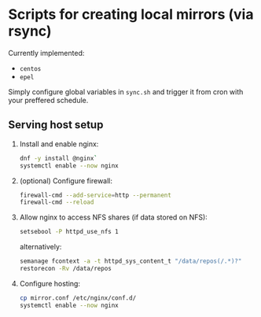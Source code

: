 # Scripts for creating local mirrors (via rsync)

Currently implemented:

- `centos`
- `epel`

Simply configure global variables in `sync.sh` and trigger it from cron with
your preffered schedule.


## Serving host setup

1. Install and enable nginx:

   ``` sh
   dnf -y install @nginx`
   systemctl enable --now nginx
   ```

2. (optional) Configure firewall:

   ``` sh
   firewall-cmd --add-service=http --permanent
   firewall-cmd --reload
   ```

3. Allow nginx to access NFS shares (if data stored on NFS):

   ``` sh
   setsebool -P httpd_use_nfs 1
   ```

   alternatively:

   ``` sh
   semanage fcontext -a -t httpd_sys_content_t "/data/repos(/.*)?"
   restorecon -Rv /data/repos
   ```

4. Configure hosting:

   ``` sh
   cp mirror.conf /etc/nginx/conf.d/
   systemctl enable --now nginx
   ```